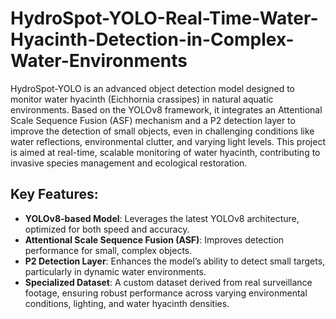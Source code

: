 # HydroSpot-YOLO-Real-Time-Water-Hyacinth-Detection-in-Complex-Water-Environments

HydroSpot-YOLO is an advanced object detection model designed to monitor water hyacinth (Eichhornia crassipes) in natural aquatic environments. Based on the YOLOv8 framework, it integrates an Attentional Scale Sequence Fusion (ASF) mechanism and a P2 detection layer to improve the detection of small objects, even in challenging conditions like water reflections, environmental clutter, and varying light levels. This project is aimed at real-time, scalable monitoring of water hyacinth, contributing to invasive species management and ecological restoration.

## Key Features:
- **YOLOv8-based Model**: Leverages the latest YOLOv8 architecture, optimized for both speed and accuracy.
- **Attentional Scale Sequence Fusion (ASF)**: Improves detection performance for small, complex objects.
- **P2 Detection Layer**: Enhances the model’s ability to detect small targets, particularly in dynamic water environments.
- **Specialized Dataset**: A custom dataset derived from real surveillance footage, ensuring robust performance across varying environmental conditions, lighting, and water hyacinth densities.





